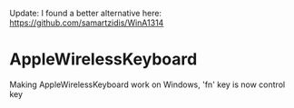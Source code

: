 Update: I found a better alternative here: https://github.com/samartzidis/WinA1314

AppleWirelessKeyboard
=====================

Making AppleWirelessKeyboard work on Windows, 'fn' key is now control key
